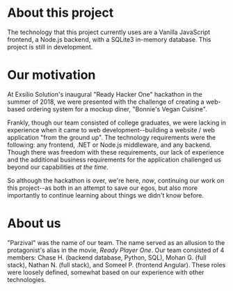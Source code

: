 # About this project

The technology that this project currently uses are a Vanilla JavaScript frontend, a Node.js backend, with a SQLite3 in-memory database. 
This project is still in development.


# Our motivation

At Exsilio Solution's inaugural "Ready Hacker One" hackathon in the summer of 2018, we were presented with the challenge of creating 
a web-based ordering system for a mockup diner, "Bonnie's Vegan Cuisine".

Frankly, though our team consisted of college graduates, we were lacking in experience when it came to web development--building a 
website / web application "from the ground up". The technology requirements were the following: any frontend, .NET or Node.js middleware, and
any backend. Though there was freedom with these requirements, our lack of experience and the additional business requirements for the
application challenged us beyond our capabilities *at the time*.

So although the hackathon is over, we're here, *now*, continuing our work on this project--as both in an attempt to save our egos,
but also more importantly to continue learning about things we didn't know before.

# About us

"Parzival" was the name of our team. The name served as an allusion to the protagonist's alias in the movie, *Ready Player One*. 
Our team consisted of 4 members: Chase H. (backend database, Python, SQL), Mohan G. (full stack), Nathan N. (full stack), and Someel P. (frontend Angular).
These roles were loosely defined, somewhat based on our experience with other technologies. 
